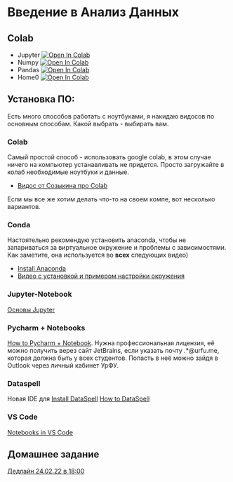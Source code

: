 # Введение в Анализ Данных

## Colab
* Jupyter [![Open In Colab](https://colab.research.google.com/assets/colab-badge.svg)](https://colab.research.google.com/github/samstikhin/ml2022/blob/master/00-Analysis/Jupyter.ipynb)
* Numpy [![Open In Colab](https://colab.research.google.com/assets/colab-badge.svg)](https://colab.research.google.com/github/samstikhin/ml2022/blob/master/00-Analysis/Numpy.ipynb)
* Pandas [![Open In Colab](https://colab.research.google.com/assets/colab-badge.svg)](https://colab.research.google.com/github/samstikhin/ml2022/blob/master/00-Analysis/Pandas.ipynb)
* Home0 [![Open In Colab](https://colab.research.google.com/assets/colab-badge.svg)](https://colab.research.google.com/github/samstikhin/ml2022/blob/master/00-Analysis/Home0.ipynb)

## Установка ПО:
Есть много способов работать с ноутбуками, я накидаю видосов по основным способам. Какой выбрать - выбирать вам.

### Colab
Самый простой способ - использовать google colab, в этом случае ничего на компьютер устанавливать не придется. Просто загружайте в колаб необходимые ноутбуки и данные.
* [Видос от Созыкина про Colab](https://www.youtube.com/watch?v=Ve5oW1qqbZg)

Если мы все же хотим делать что-то на своем компе, вот несколько вариантов.
### Conda
Настоятельно рекомендую установить anaconda, чтобы не запариваться за виртуальное окружение и проблемы с зависимостями. Как заметите, она используется во **всех** следующих видео)
* [Install Anaconda](https://www.anaconda.com/products/individual)
* [Видео с установкой и примером настройки окружения](https://www.youtube.com/watch?v=UyoiDAfCA38)

### Jupyter-Notebook
[Основы Jupyter](https://www.youtube.com/watch?v=s0q2GpcYxo4)

### Pycharm + Notebooks
[How to Pycharm + Notebook](https://www.youtube.com/watch?v=1hULfBReZrU). Нужна профессиональная лицензия, её можно получить верез сайт JetBrains, если указать почту .*@urfu.me, которая должна быть у всех студентов. Попасть в неё можно зайдя в Outlook через личный кабинет УрФУ. 

### Dataspell
Новая IDE для 
[Install DataSpell](https://www.jetbrains.com/help/dataspell/installation-guide.html)
[How to DataSpell](https://www.youtube.com/watch?v=iaKX-W3Rj9M)

### VS Code
[Notebooks in VS Code](https://www.youtube.com/watch?v=h1sAzPojKMg)


## Домашнее задание
[Дедлайн 24.02.22 в 18:00](https://ulearn.me/course/ml/Blizhayshiy_element_ef79fa15-8f2b-4533-af9e-71521008b9b2)

